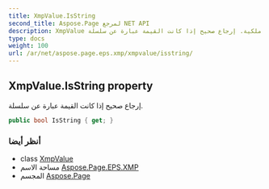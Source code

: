 ```yaml
---
title: XmpValue.IsString
second_title: Aspose.Page لمرجع NET API
description: XmpValue ملكية. إرجاع صحيح إذا كانت القيمة عبارة عن سلسلة.
type: docs
weight: 100
url: /ar/net/aspose.page.eps.xmp/xmpvalue/isstring/
---
```

## XmpValue.IsString property

إرجاع صحيح إذا كانت القيمة عبارة عن سلسلة.

```csharp
public bool IsString { get; }
```

### أنظر أيضا

* class [XmpValue](../)
* مساحة الاسم [Aspose.Page.EPS.XMP](../../xmpvalue/)
* المجسم [Aspose.Page](../../../)


